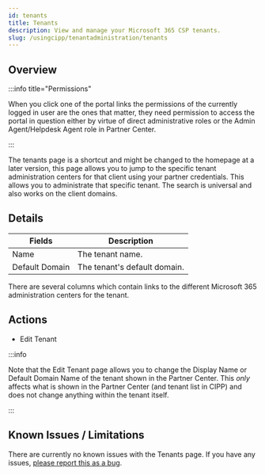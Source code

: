 ```yaml
---
id: tenants
title: Tenants
description: View and manage your Microsoft 365 CSP tenants.
slug: /usingcipp/tenantadministration/tenants
---
```


## Overview

:::info title="Permissions"

When you click one of the portal links the permissions of the currently logged in user are the ones that matter, they need permission to access the portal in question either by virtue of direct administrative roles or the Admin Agent/Helpdesk Agent role in Partner Center.

:::

The tenants page is a shortcut and might be changed to the homepage at a later version, this page allows you to jump to the specific tenant administration centers for that client using your partner credentials. This allows you to administrate that specific tenant. The search is universal and also works on the client domains.

## Details

|  Fields                | Description                                          |
| -----------------------| ---------------------------------------------------  |
| Name                   | The tenant name.                                     |
| Default Domain         | The tenant's default domain.                         | 

There are several columns which contain links to the different Microsoft 365 administration centers for the tenant.

## Actions

* Edit Tenant

:::info

Note that the Edit Tenant page allows you to change the Display Name or Default Domain Name of the tenant shown in the Partner Center.  This *only* affects what is shown in the Partner Center (and tenant list in CIPP) and does not change anything within the tenant itself.

:::

## Known Issues / Limitations

There are currently no known issues with the Tenants page. If you have any issues, [please report this as a bug](https://github.com/KelvinTegelaar/CIPP/issues/new?assignees=&labels=&template=bug_report.md&title=BUG%3A+).
